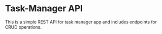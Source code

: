 # Task-Manager API
This is a simple REST API for task manager app and includes endpoints for CRUD operations.